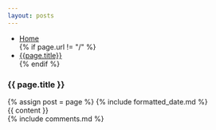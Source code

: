 ```yaml
---
layout: posts
---
```


  <ul class="breadcrumb">
    <li class="breadcrumb-item">
      <a href="{{ '/' | relative_url }}">Home</a>
    </li>
    {% if page.url != "/" %}
    <li class="breadcrumb-item">
      <a href="{{ page.url | relative_url }}">{{page.title}}</a>
    </li>
    {% endif %}
  </ul>

<div class="blog-post-header"></div>

<h3 class="blog-post-title">{{ page.title }}</h3>
{% assign post = page %}
{% include formatted_date.md %}

<div class="blog-post-content">
  {{ content }}
</div>
{% include comments.md %}
